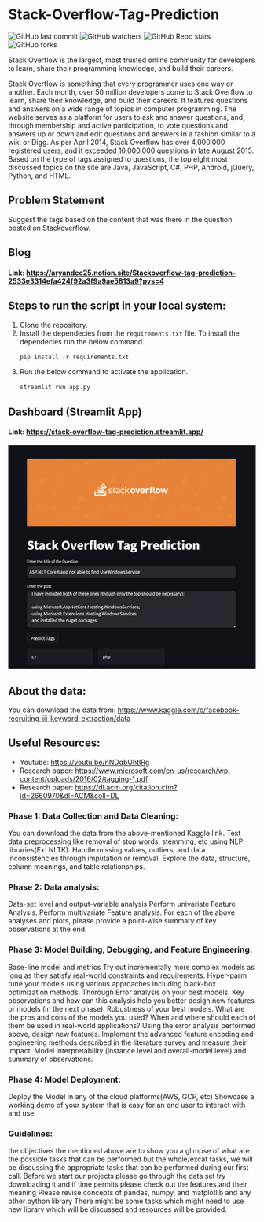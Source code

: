 # Stack-Overflow-Tag-Prediction

<img alt="GitHub last commit" src="https://img.shields.io/github/last-commit/anidec25/Stack-Overflow-Tag-Prediction"> <img alt="GitHub watchers" src="https://img.shields.io/github/watchers/anidec25/Stack-Overflow-Tag-Prediction"> <img alt="GitHub Repo stars" src="https://img.shields.io/github/stars/anidec25/Stack-Overflow-Tag-Prediction"> <img alt="GitHub forks" src="https://img.shields.io/github/forks/anidec25/Stack-Overflow-Tag-Prediction"> 

Stack Overflow is the largest, most trusted online community for developers to learn, share their programming knowledge, and build their careers.

Stack Overflow is something that every programmer uses one way or another. Each month, over 50 million developers come to Stack Overflow to learn, share their knowledge, and build their careers. It features questions and answers on a wide range of topics in computer programming. The website serves as a platform for users to ask and answer questions, and, through membership and active participation, to vote questions and answers up or down and edit questions and answers in a fashion similar to a wiki or Digg. As per April 2014, Stack Overflow has over 4,000,000 registered users, and it exceeded 10,000,000 questions in late August 2015. Based on the type of tags assigned to questions, the top eight most discussed topics on the site are Java, JavaScript, C#, PHP, Android, jQuery, Python, and HTML.

## Problem Statement
Suggest the tags based on the content that was there in the question posted on Stackoverflow.

## Blog
#### Link: https://aryandec25.notion.site/Stackoverflow-tag-prediction-2533e3314efa424f92a3f9a9ae5813a9?pvs=4

## Steps to run the script in your local system: 
1. Clone the repository.
2. Install the dependecies from the `requirements.txt` file. To install the dependecies run the below command.
    ```python
    pip install -r requirements.txt
     ```
3. Run the below command to activate the application.
    ```python
    streamlit run app.py
    ```
## Dashboard (Streamlit App)
#### Link: https://stack-overflow-tag-prediction.streamlit.app/
![alt text](./images/finalview_receipt.png)

## About the data:
You can download the data from: https://www.kaggle.com/c/facebook-recruiting-iii-keyword-extraction/data

## Useful Resources:

- Youtube: https://youtu.be/nNDqbUhtIRg 
- Research paper: https://www.microsoft.com/en-us/research/wp-content/uploads/2016/02/tagging-1.pdf 
- Research paper: https://dl.acm.org/citation.cfm?id=2660970&dl=ACM&coll=DL

### Phase 1: Data Collection and Data Cleaning:

You can download the data from the above-mentioned Kaggle link.
Text data preprocessing like removal of stop words, stemming, etc using NLP libraries(Ex: NLTK). 
Handle missing values, outliers, and data inconsistencies through imputation or removal.
Explore the data, structure, column meanings, and table relationships.

### Phase 2: Data analysis:

Data-set level and output-variable analysis
Perform univariate Feature Analysis. 
Perform multivariate Feature analysis. 
For each of the above analyses and plots, please provide a point-wise summary of key observations at the end.

### Phase 3: Model Building, Debugging, and Feature Engineering:

Base-line model and metrics
Try out incrementally more complex models as long as they satisfy real-world constraints and requirements.
Hyper-parm tune your models using various approaches including black-box optimization methods.
Thorough Error analysis on your best models. Key observations and how can this analysis help you better design new features or models (in the next phase).
Robustness of your best models.
What are the pros and cons of the models you used? When and where should each of them be used in real-world applications? 
Using the error analysis performed above, design new features.
Implement the advanced feature encoding and engineering methods described in the literature survey and measure their impact.
Model interpretability (instance level and overall-model level) and summary of observations.


### Phase 4: Model Deployment:

Deploy the Model In any of the cloud platforms(AWS, GCP, etc)
Showcase a working demo of your system that is easy for an end user to interact with and use.


### Guidelines:
the objectives the mentioned above are to show you a glimpse of what are the possible tasks that can be performed but the whole/excat tasks, we will be discussing the appropriate tasks that can be performed during our first call.
Before we start our projects please go through the data set try downloading it and if time permits please check out the features and their meaning
Please revise concepts of pandas, numpy, and matplotlib and any other python library
There might be some tasks which might need to use new library which will be discussed and resources will be provided.
